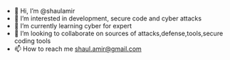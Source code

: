 - 👋 Hi, I’m @shaulamir
- 👀 I’m interested in development, secure code and cyber attacks
- 🌱 I’m currently learning cyber for expert
- 💞️ I’m looking to collaborate on sources of attacks,defense,tools,secure coding tools
- 📫 How to reach me shaul.amir@gmail.com
<!---
shaulamir/shaulamir is a ✨ special ✨ repository because its `README.md` (this file) appears on your GitHub profile.
You can click the Preview link to take a look at your changes.
--->

